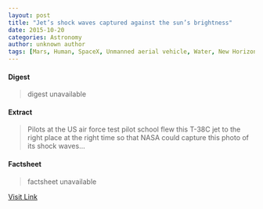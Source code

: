 ```yaml
---
layout: post
title: "Jet’s shock waves captured against the sun’s brightness"
date: 2015-10-20
categories: Astronomy
author: unknown author
tags: [Mars, Human, SpaceX, Unmanned aerial vehicle, Water, New Horizons]
---
```



#### Digest
>digest unavailable

#### Extract
>Pilots at the US air force test pilot school flew this T-38C jet to the right place at the right time so that NASA could capture this photo of its shock waves...

#### Factsheet
>factsheet unavailable

[Visit Link](http://feeds.newscientist.com/c/749/f/10898/s/4aa1abfb/sc/28/l/0M0Snewscientist0N0Carticle0Cmg22830A420A0E10A0A0Ejets0Eshock0Ewaves0Ecaptured0Eagainst0Ethe0Esuns0Ebrightness0C/story01.htm)


